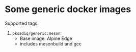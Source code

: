 # Some generic docker images


Supported tags:

1. `pksadiq/generic:meson`:
   * Base image: Alpine Edge
   * includes mesonbuild and gcc
